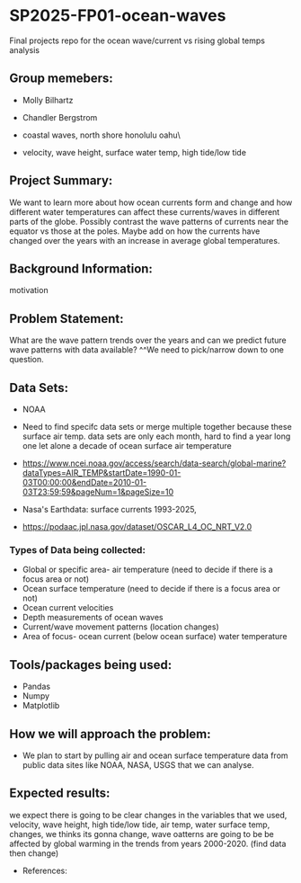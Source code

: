 # SP2025-FP01-ocean-waves
Final projects repo for the ocean wave/current vs rising global temps analysis

## Group memebers:
- Molly Bilhartz
- Chandler Bergstrom

- coastal waves, north shore honolulu oahu\
- velocity, wave height, surface water temp, high tide/low tide

## Project Summary:
We want to learn more about how ocean currents form and change and how different water temperatures can affect these currents/waves in different parts of the globe. Possibly contrast the wave patterns of currents near the equator vs those at the poles. Maybe add on how the currents have changed over the years with an increase in average global temperatures.

## Background Information:
motivation

## Problem Statement:
What are the wave pattern trends over the years and can we predict future wave patterns with data available?
^^We need to pick/narrow down to one question.

## Data Sets:
- NOAA
- Need to find specifc data sets or merge multiple together because these surface air temp. data sets are only each month, hard to find a year long one let alone a decade of ocean surface air temperature
- https://www.ncei.noaa.gov/access/search/data-search/global-marine?dataTypes=AIR_TEMP&startDate=1990-01-03T00:00:00&endDate=2010-01-03T23:59:59&pageNum=1&pageSize=10

- Nasa's Earthdata: surface currents 1993-2025, 
- https://podaac.jpl.nasa.gov/dataset/OSCAR_L4_OC_NRT_V2.0

### Types of Data being collected:
- Global or specific area- air temperature (need to decide if there is a focus area or not)
- Ocean surface temperature (need to decide if there is a focus area or not)
- Ocean current velocities
- Depth measurements of ocean waves
- Current/wave movement patterns (location changes)
- Area of focus- ocean current (below ocean surface) water temperature
  
## Tools/packages being used:
- Pandas
- Numpy
- Matplotlib

## How we will approach the problem:
- We plan to start by pulling air and ocean surface temperature data from public data sites like NOAA, NASA, USGS that we can analyse. 

## Expected results:
we expect there is going to be clear changes in the variables that we used, velocity, wave height, high tide/low tide, air temp, water surface temp, changes, we thinks its gonna change, wave oatterns are going to be be affected by global warming in the trends from years 2000-2020. (find data then change)

- References:



